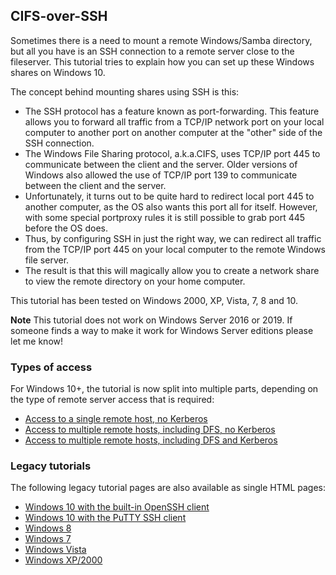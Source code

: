 ## CIFS-over-SSH 
Sometimes there is a need to mount a remote Windows/Samba directory, but all you have is
an SSH connection to a remote server close to the fileserver. 
This tutorial tries to explain how you can set up these Windows shares on Windows 10.

The concept behind mounting shares using SSH is this:

- The SSH protocol has a feature known as port-forwarding. This feature allows you to forward all 
  traffic from a TCP/IP network port on your local computer to another port on another computer at
  the "other" side of the SSH connection.
- The Windows File Sharing protocol, a.k.a.CIFS, uses TCP/IP port 445 to communicate between the
  client and the server. Older versions of Windows also allowed the use of TCP/IP port 139 to 
  communicate between the client and the server.
- Unfortunately, it turns out to be quite hard to redirect local port 445 to another computer, as
  the OS also wants this port all for itself. However, with some special portproxy rules it is
  still possible to grab port 445 before the OS does.
- Thus, by configuring SSH in just the right way, we can redirect all traffic from the TCP/IP port 445
  on your local computer to the remote Windows file server.
- The result is that this will magically allow you to create a network share to view the remote directory
  on your home computer.

This tutorial has been tested on Windows 2000, XP, Vista, 7, 8 and 10.

**Note** This tutorial does not work on Windows Server 2016 or 2019. If someone finds a way to make
  it work for Windows Server editions please let me know!

### Types of access
For Windows 10+, the tutorial is now split into multiple parts, depending on the type of remote server
access that is required:

- [Access to a single remote host, no Kerberos](Win10/Singlehost.md)
- [Access to multiple remote hosts, including DFS, no Kerberos](Win10/Multihost.md)
- [Access to multiple remote hosts, including DFS and Kerberos](Win10/MultihostKerberos.md)

### Legacy tutorials
The following legacy tutorial pages are also available as single HTML pages:

- [Windows 10 with the built-in OpenSSH client](Win10/Win10Loopback.html)
- [Windows 10 with the PuTTY SSH client](Win10/Win10PuTTYLoopback.html)
- [Windows 8](Win8/)
- [Windows 7](Win7/)
- [Windows Vista](WinVista/)
- [Windows XP/2000](WinXP/)

